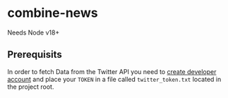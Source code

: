 # combine-news

Needs Node v18+

## Prerequisits

In order to fetch Data from the Twitter API you need to [create developer account](https://developer.twitter.com/en/docs/twitter-api/getting-started/getting-access-to-the-twitter-api) and place your `TOKEN` in a file called `twitter_token.txt` located in the project root.
